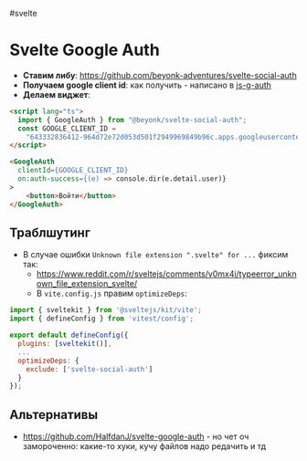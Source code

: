 #svelte 

# Svelte Google Auth

- **Ставим либу**: https://github.com/beyonk-adventures/svelte-social-auth
- **Получаем google client id**: как получить - написано в [js-g-auth](../js-g-auth.md)
- **Делаем виджет**:

```html
<script lang="ts">
  import { GoogleAuth } from "@beyonk/svelte-social-auth";
  const GOOGLE_CLIENT_ID =
    "643332836412-964d72e72d053d501f2949969849b96c.apps.googleusercontent.com";
</script>

<GoogleAuth
  clientId={GOOGLE_CLIENT_ID}
  on:auth-success={(e) => console.dir(e.detail.user)}
>
	<button>Войти</button>
</GoogleAuth>
```

## Траблшутинг

- В случае ошибки `Unknown file extension ".svelte" for ...` фиксим так:
	- https://www.reddit.com/r/sveltejs/comments/v0mx4i/typeerror_unknown_file_extension_svelte/
	- В `vite.config.js` правим `optimizeDeps`:

```js
import { sveltekit } from '@sveltejs/kit/vite';
import { defineConfig } from 'vitest/config';

export default defineConfig({
  plugins: [sveltekit()],
  ...
  optimizeDeps: {
    exclude: ['svelte-social-auth']
  }
});
```

## Альтернативы

- https://github.com/HalfdanJ/svelte-google-auth - но чет оч замороченно: какие-то хуки, кучу файлов надо редачить и тд